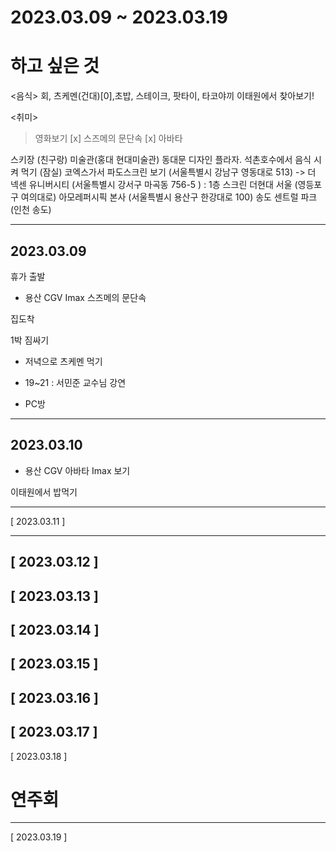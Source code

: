 # 2023.03.09 ~ 2023.03.19 #


# 하고 싶은 것
<음식>
회, 츠케멘(건대)[0],초밥, 스테이크, 팟타이, 타코야끼
이태원에서 찾아보기!

<취미>
> 영화보기
[x] 스즈메의 문단속
[x] 아바타 


스키장 (친구랑)
미술관(홍대 현대미술관)
동대문 디자인 플라자. 
석촌호수에서 음식 시켜 먹기 (잠실)
코엑스가서 파도스크린 보기 (서울특별시 강남구 영동대로 513) -> 더 넥센 유니버시티 (서울특별시 강서구 마곡동 756-5 ) : 1층 스크린
더현대 서울 (영등포구 여의대로)
아모레퍼시픽 본사 (서울특별시 용산구 한강대로 100)
송도 센트럴 파크 (인천 송도)



------------------------------------------------------------

## 2023.03.09

휴가 출발 

- 용산 CGV Imax 스즈메의 문단속

집도착 

1박 짐싸기 

- 저녁으로 츠케멘 먹기


- 19~21 : 서민준 교수님 강연

- PC방
------------------------------------------------------------
## 2023.03.10 

- 용산 CGV 아바타 Imax 보기

이태원에서 밥먹기



------------------------------------------------------------
[ 2023.03.11 ] 



------------------------------------------------------------
[ 2023.03.12 ] 
------------------------------------------------------------
[ 2023.03.13 ] 
------------------------------------------------------------
[ 2023.03.14 ] 
------------------------------------------------------------
[ 2023.03.15 ] 
------------------------------------------------------------
[ 2023.03.16 ] 
------------------------------------------------------------
[ 2023.03.17 ] 
------------------------------------------------------------
[ 2023.03.18 ] 

# 연주회


------------------------------------------------------------
[ 2023.03.19 ] 

